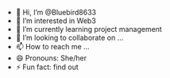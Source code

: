 - 👋 Hi, I’m @Bluebird8633
- 👀 I’m interested in Web3
- 🌱 I’m currently learning project management
- 💞️ I’m looking to collaborate on ...
- 📫 How to reach me ...
- 😄 Pronouns: She/her
- ⚡ Fun fact: find out 

<!---
Bluebird8633/Bluebird8633 is a ✨ special ✨ repository because its `README.md` (this file) appears on your GitHub profile.
You can click the Preview link to take a look at your changes.
--->
